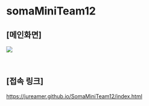 # somaMiniTeam12

## [메인화면]

![](https://user-images.githubusercontent.com/91880235/234756870-d0bb17ee-6a41-41b0-9b70-26d8b59bcb4e.png)

<br>

## [접속 링크]
https://jureamer.github.io/SomaMiniTeam12/index.html
